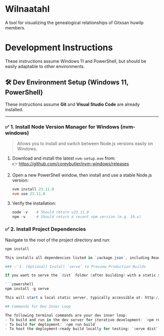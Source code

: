 # Wilnaatahl
A tool for visualizing the genealogical relationships of Gitxsan huwilp members.

# Development Instructions

These instructions assume Windows 11 and PowerShell, but should be easily adaptable to other environments.

## 🛠️ Dev Environment Setup (Windows 11, PowerShell)

These instructions assume **Git** and **Visual Studio Code** are already installed.

---

### ✅ 1. Install Node Version Manager for Windows (nvm-windows)

> Allows you to install and switch between Node.js versions easily on Windows.

1. Download and install the latest `nvm-setup.exe` from:  
   👉 https://github.com/coreybutler/nvm-windows/releases

2. Open a new PowerShell window, then install and use a stable Node.js version:

   ```powershell
   nvm install 23.11.0
   nvm use 23.11.0

3. Verify the installation:

   ```powershell
   node -v    # Should return v23.11.0
   npm -v     # Should return a recent npm version (e.g. 10.x)

### ✅ 2. Install Project Dependencies

Navigate to the root of the project directory and run:

   ```powershell
   npm install

This installs all dependencies listed in `package.json`, including React, Three.js, and Vite.

### ✅ 3. (Optional) Install `serve` to Preview Production Builds

If you want to serve the `dist` folder (after building) with a static server:

   ```powershell
   npm install -g serve

This will start a local static server, typically accessible at: http://localhost:3000

## Commands for Dev Inner Loop

The following terminal commands are your dev inner loop:
- To build and run in the dev server for iterative development: `npm run dev`
- To build for deployment: `npm run build`
- To host the deployment-ready build locally for testing: `serve dist`
